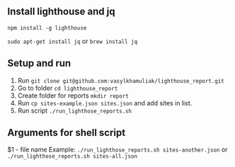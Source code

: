 ## Install lighthouse and jq

`npm install -g lighthouse`

`sudo apt-get install jq` or `brew install jq`

## Setup and run

1. Run `git clone git@github.com:vasylkhamuliak/lighthouse_report.git`
2. Go to folder `cd lighthouse_report`
3. Create folder for reports `mkdir report`
3. Run `cp sites-example.json sites.json` and add sites in list.
4. Run script `./run_lighthose_reports.sh`

## Arguments for shell script

$1 - file name
Example: `./run_lighthose_reports.sh sites-another.json` or `./run_lighthose_reports.sh sites-all.json`
